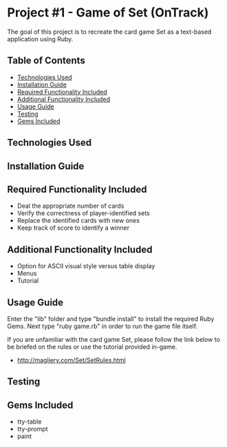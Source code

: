 # Project #1 - Game of Set (OnTrack)
The goal of this project is to recreate the card game Set as a text-based 
application using Ruby.

## Table of Contents
* [Technologies Used](#technologies-used)
* [Installation Guide](#installation-guide)
* [Required Functionality Included](#required-functionality)
* [Additional Functionality Included](#additional-functionality)
* [Usage Guide](#usage-guide)
* [Testing](#testing)
* [Gems Included](#gems-included)
## Technologies Used

## Installation Guide
			
## Required Functionality Included
- Deal the appropriate number of cards
- Verify the correctness of player-identified sets
- Replace the identified cards with new ones
- Keep track of score to identify a winner

## Additional Functionality Included
- Option for ASCII visual style versus table display
- Menus
- Tutorial

## Usage Guide
Enter the "lib" folder and type "bundle install" to install the required Ruby Gems.
Next type "ruby game.rb" in order to run the game file itself.

If you are unfamiliar with the card game Set, please follow the link below
to be briefed on the rules or use the tutorial provided in-game.
- http://magliery.com/Set/SetRules.html

## Testing

## Gems Included
- tty-table
- tty-prompt
- paint
